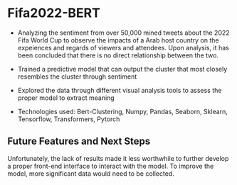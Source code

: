 # Fifa2022-BERT


- Analyzing the sentiment from over 50,000 mined tweets about the 2022 Fifa World Cup to observe the impacts of a Arab host country on the expeiences and regards of viewers and attendees. Upon analysis, it has been concluded that there is no direct relationship between the two.
- Trained a predictive model that can output the cluster that most closely resembles the cluster through sentiment
- Explored the data through different visual analysis tools to assess the proper model to extract meaning
 
- Technologies used: Bert-Clustering, Numpy, Pandas, Seaborn, Sklearn, Tensorflow, Transformers, Pytorch

## Future Features and Next Steps

Unfortunately, the lack of results made it less worthwhile to further develop a proper front-end interface to interact with the model. To improve the model, more significant data would need to be collected. 
